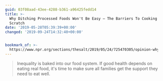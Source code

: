 ```yaml
---
guid: 03f08aad-43ee-4288-b361-a96425fedd14
title: >-
  Why Ditching Processed Foods Won't Be Easy — The Barriers To Cooking From
  Scratch
date: '2019-05-28T05:39:39+00:00'
changed: '2019-09-24T14:32:40+00:00'


bookmark_of: >-
  https://www.npr.org/sections/thesalt/2019/05/24/725470305/opinion-why-ditching-processed-foods-wont-be-easy-the-barriers-to-cooking-from-s
---
```


> Inequality is baked into our food system. If good health depends on eating real food, it's time to make sure all families get the support they need to eat well.
